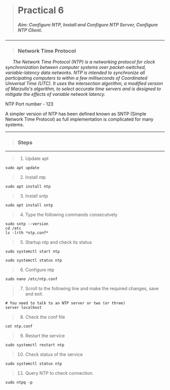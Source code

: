 > # **Practical 6**
> ##### Aim: Configure NTP, Install and Configure NTP Server, Configure NTP Client.
---

> ### Network Time Protocol
&nbsp;&nbsp;&nbsp;&nbsp;&nbsp; *The Network Time Protocol (NTP) is a networking protocol for clock synchronization between computer systems over packet-switched, 
variable-latency data networks. NTP is intended to synchronize all participating computers to within a few milliseconds of Coordinated Universal Time (UTC). 
It uses the intersection algorithm, a modified version of Marzullo's algorithm, to select accurate time servers and is designed to mitigate the effects of 
variable network latency.*

NTP Port number - 123

A simpler version of NTP has been defined known as SNTP (Simple Network Time Protocol) as full implementation is complicated for many systems.

---

> ### Steps
---

> 1. Update apt
```
sudo apt update
```

> 2. Install ntp
```
sudo apt install ntp
```

> 3. Install sntp
```
sudo apt install sntp
```

> 4. Type the following commands consecutvely
```
sudo sntp --version
cd /etc
ls -lrth *ntp.conf*
```

> 5. Startup ntp and check its status
```
sudo systemctl start ntp

sudo systemctl status ntp
```

> 6. Configure ntp
```
sudo nano /etc/ntp.conf
```

> 7. Scroll to the following line and make the required changes, save and exit.
```
# You need to talk to an NTP server or two (or three)
server localhost
```

> 8. Check the conf file
```
cat ntp.conf
```

> 9. Restart the service
```
sudo systemctl restart ntp
```

> 10. Check status of the service
```
sudo systemctl status ntp
```

> 11. Query NTP to check connection.
```
sudo ntpq -p
```
